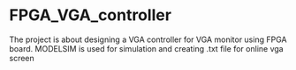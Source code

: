 # FPGA_VGA_controller
The project is about designing a VGA controller for VGA monitor using FPGA board. MODELSIM is used for simulation and creating .txt file for online vga screen
